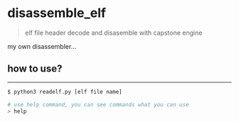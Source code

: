 ﻿# disassemble_elf

> elf file header decode and disasemble with capstone engine

my own disassembler...

## how to use?
___
```bash
$ python3 readelf.py [elf file name]
```

```bash
# use help command, you can see commands what you can use
> help
```
